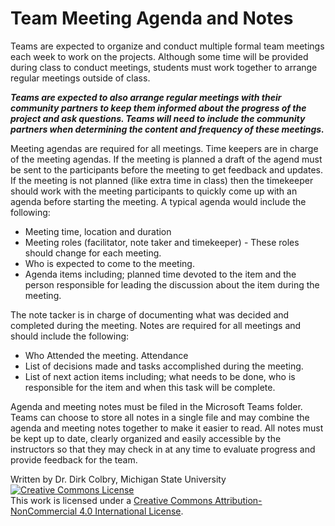 # Team Meeting Agenda and Notes

Teams are expected to organize and conduct multiple formal team meetings each week to work on the projects.  Although some time will be provided during class to conduct meetings, students must work together to arrange regular meetings outside of class. 

***Teams are expected to also arrange regular meetings with their community partners to keep them informed about the progress of the project and ask questions. Teams will need to include the community partners when determining the content and frequency of these meetings.***

Meeting agendas are required for all meetings.  Time keepers are in charge of the meeting agendas.  If the meeting is planned a draft of the agend must be sent to the participants before the meeting to get feedback and updates.  If the meeting is not planned (like extra time in class) then the timekeeper should work with the meeting participants to quickly come up with an agenda before starting the meeting. A typical agenda would include the following:

- Meeting time, location and duration
- Meeting roles (facilitator, note taker and timekeeper) - These roles should change for each meeting.
- Who is expected to come to the meeting.
- Agenda items including; planned time devoted to the item and the person responsible for leading the discussion about the item during the meeting. 

The note tacker is in charge of documenting what was decided and completed during the meeting. Notes are required for all meetings and should include the following:

- Who Attended the meeting. Attendance
- List of decisions made and tasks accomplished during the meeting.
- List of next action items including; what needs to be done, who is responsible for the item and when this task will be complete. 

Agenda and meeting notes must be filed in the Microsoft Teams folder.  Teams can choose to store all notes in a single file and may combine the agenda and meeting notes together to make it easier to read.  All notes must be kept up to date, clearly organized and easily accessible by the instructors so that they may check in at any time to evaluate progress and provide feedback for the team.  

Written by Dr. Dirk Colbry, Michigan State University
<a rel="license" href="http://creativecommons.org/licenses/by-nc/4.0/"><img alt="Creative Commons License" style="border-width:0" src="https://i.creativecommons.org/l/by-nc/4.0/88x31.png" /></a><br />This work is licensed under a <a rel="license" href="http://creativecommons.org/licenses/by-nc/4.0/">Creative Commons Attribution-NonCommercial 4.0 International License</a>.
